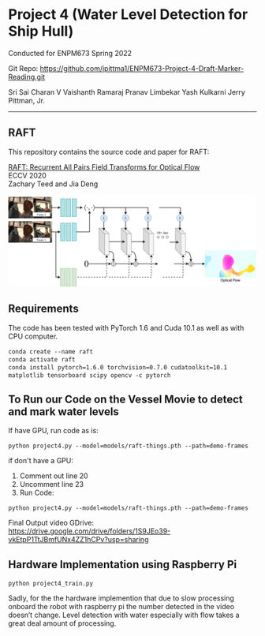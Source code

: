 # Project 4 (Water Level Detection for Ship Hull)
Conducted for ENPM673 Spring 2022

Git Repo: https://github.com/jpittma1/ENPM673-Project-4-Draft-Marker-Reading.git

Sri Sai Charan V 
Vaishanth Ramaraj
Pranav Limbekar
Yash Kulkarni
Jerry Pittman, Jr.

-------------
## RAFT
This repository contains the source code and paper for RAFT:

[RAFT: Recurrent All Pairs Field Transforms for Optical Flow](https://arxiv.org/pdf/2003.12039.pdf)<br/>
ECCV 2020 <br/>
Zachary Teed and Jia Deng<br/>

<img src="RAFT.png">

## Requirements
The code has been tested with PyTorch 1.6 and Cuda 10.1 as well as with CPU computer.
```Shell
conda create --name raft
conda activate raft
conda install pytorch=1.6.0 torchvision=0.7.0 cudatoolkit=10.1 matplotlib tensorboard scipy opencv -c pytorch
```

## To Run our Code on the Vessel Movie to detect and mark water levels
If have GPU, run code as is:
```Shell
python project4.py --model=models/raft-things.pth --path=demo-frames
```
if don't have a GPU:
1) Comment out line 20
2) Uncomment line 23
3) Run Code:
```Shell
python project4.py --model=models/raft-things.pth --path=demo-frames
```

Final Output video GDrive: https://drive.google.com/drive/folders/1S9JEo39-vkEtpP1TtJBmfUNx4ZZ1hCPv?usp=sharing
## Hardware Implementation using Raspberry Pi

```Shell
python project4_train.py 
```

Sadly, for the the hardware implemention that due to slow processing onboard the robot with raspberry pi the number detected in the video doesn’t change. Level detection with water especially with flow takes a great deal amount of processing.

